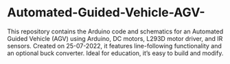 # Automated-Guided-Vehicle-AGV-
This repository contains the Arduino code and schematics for an Automated Guided Vehicle (AGV) using Arduino, DC motors, L293D motor driver, and IR sensors. Created on 25-07-2022, it features line-following functionality and an optional buck converter. Ideal for education, it’s easy to build and modify.
